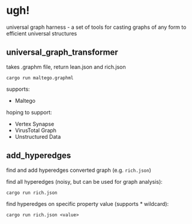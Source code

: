 # ugh!
universal graph harness - a set of tools for casting graphs of any form to efficient universal structures

## universal_graph_transformer

takes .graphm file, return lean.json and rich.json

`cargo run maltego.graphml`

supports:
- Maltego

hoping to support:
- Vertex Synapse
- VirusTotal Graph
- Unstructured Data

## add_hyperedges
find and add hyperedges converted graph (e.g. `rich.json`)

find all hyperedges (noisy, but can be used for graph analysis):

`cargo run rich.json`

find hyperedges on specific property value (supports * wildcard):

`cargo run rich.json <value>`
